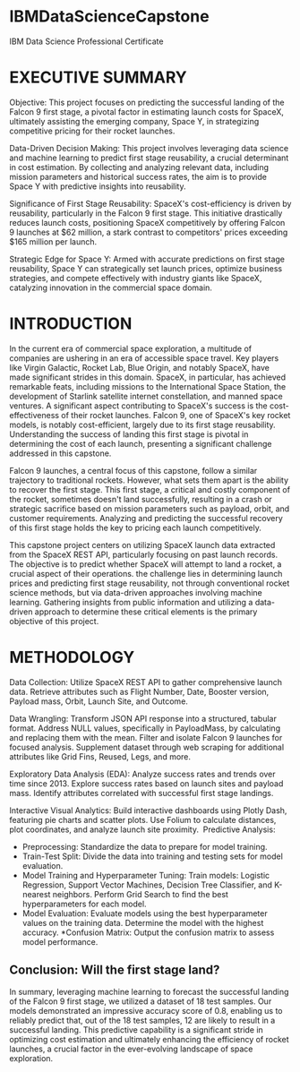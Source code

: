 # IBMDataScienceCapstone
IBM Data Science Professional Certificate

# EXECUTIVE SUMMARY​
Objective: This project focuses on predicting the successful landing of the Falcon 9 first stage, a pivotal factor in estimating launch costs for SpaceX, ultimately assisting the emerging company, Space Y, in strategizing competitive pricing for their rocket launches.​

Data-Driven Decision Making: This project involves leveraging data science and machine learning to predict first stage reusability, a crucial determinant in cost estimation. By collecting and analyzing relevant data, including mission parameters and historical success rates, the aim is to provide Space Y with predictive insights into reusability.​

Significance of First Stage Reusability: SpaceX's cost-efficiency is driven by reusability, particularly in the Falcon 9 first stage. This initiative drastically reduces launch costs, positioning SpaceX competitively by offering Falcon 9 launches at $62 million, a stark contrast to competitors' prices exceeding $165 million per launch.​

Strategic Edge for Space Y: Armed with accurate predictions on first stage reusability, Space Y can strategically set launch prices, optimize business strategies, and compete effectively with industry giants like SpaceX, catalyzing innovation in the commercial space domain.​

# ​INTRODUCTION
In the current era of commercial space exploration, a multitude of companies are ushering in an era of accessible space travel. Key players like Virgin Galactic, Rocket Lab, Blue Origin, and notably SpaceX, have made significant strides in this domain. SpaceX, in particular, has achieved remarkable feats, including missions to the International Space Station, the development of Starlink satellite internet constellation, and manned space ventures. A significant aspect contributing to SpaceX's success is the cost-effectiveness of their rocket launches. Falcon 9, one of SpaceX's key rocket models, is notably cost-efficient, largely due to its first stage reusability. Understanding the success of landing this first stage is pivotal in determining the cost of each launch, presenting a significant challenge addressed in this capstone.​

Falcon 9 launches, a central focus of this capstone, follow a similar trajectory to traditional rockets. However, what sets them apart is the ability to recover the first stage. This first stage, a critical and costly component of the rocket, sometimes doesn't land successfully, resulting in a crash or strategic sacrifice based on mission parameters such as payload, orbit, and customer requirements. Analyzing and predicting the successful recovery of this first stage holds the key to pricing each launch competitively.​

This capstone project centers on utilizing SpaceX launch data extracted from the SpaceX REST API, particularly focusing on past launch records. The objective is to predict whether SpaceX will attempt to land a rocket, a crucial aspect of their operations. the challenge lies in determining launch prices and predicting first stage reusability, not through conventional rocket science methods, but via data-driven approaches involving machine learning. Gathering insights from public information and utilizing a data-driven approach to determine these critical elements is the primary objective of this project.​

# METHODOLOGY
Data Collection:​
Utilize SpaceX REST API to gather comprehensive launch data.​
Retrieve attributes such as Flight Number, Date, Booster version, Payload mass, Orbit, Launch Site, and Outcome.​

​Data Wrangling:​
Transform JSON API response into a structured, tabular format.​
Address NULL values, specifically in PayloadMass, by calculating and replacing them with the mean.​
Filter and isolate Falcon 9 launches for focused analysis.​
Supplement dataset through web scraping for additional attributes like Grid Fins, Reused, Legs, and more.​

Exploratory Data Analysis (EDA):​
Analyze success rates and trends over time since 2013.​
Explore success rates based on launch sites and payload mass.​
Identify attributes correlated with successful first stage landings.​

Interactive Visual Analytics:​
Build interactive dashboards using Plotly Dash, featuring pie charts and scatter plots.​
Use Folium to calculate distances, plot coordinates, and analyze launch site proximity.​
​
Predictive Analysis:​
* Preprocessing:​ Standardize the data to prepare for model training.​
* Train-Test Split:​ Divide the data into training and testing sets for model evaluation.​
* Model Training and Hyperparameter Tuning:​
Train models: Logistic Regression, Support Vector Machines, Decision Tree Classifier, and K-nearest neighbors.​
Perform Grid Search to find the best hyperparameters for each model.​
* Model Evaluation:​
Evaluate models using the best hyperparameter values on the training data.​
Determine the model with the highest accuracy.​
*Confusion Matrix:​ Output the confusion matrix to assess model performance.​

## Conclusion: Will the first stage land?
In summary, leveraging machine learning to forecast the successful landing of the Falcon 9 first stage, we utilized a dataset of 18 test samples. Our models demonstrated an impressive accuracy score of 0.8, enabling us to reliably predict that, out of the 18 test samples, 12 are likely to result in a successful landing. This predictive capability is a significant stride in optimizing cost estimation and ultimately enhancing the efficiency of rocket launches, a crucial factor in the ever-evolving landscape of space exploration.






​
